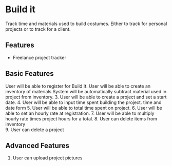 # Build it

Track time and materials used to build costumes. Either to track for personal projects or to track for a client.

## Features

- Freelance project tracker

## Basic Features

User will be able to register for Build It.
User will be able to create an inventory of materials
System will be automatically subtract material used in project from inventory.
3.  User will be able to create a project and set a start date.
4.  User will be able to input time spent building the project. time and date form
5.  User will be able to total time spent on project.
6.  User will be able to set an hourly rate at registration.
7.  User will be able to multiply hourly rate times project hours for a total.
8.  User can delete items from inventory	
9.  User can delete a project 


## Advanced Features

1. User can upload project pictures
	
